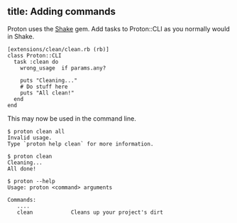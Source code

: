 title: Adding commands
--
Proton uses the [Shake](http://github.com/rstacruz/shake) gem. Add tasks to 
Proton::CLI as you normally would in Shake.

    [extensions/clean/clean.rb (rb)]
    class Proton::CLI
      task :clean do
        wrong_usage  if params.any?

        puts "Cleaning..."
        # Do stuff here
        puts "All clean!"
      end
    end

This may now be used in the command line.

    $ proton clean all
    Invalid usage.
    Type `proton help clean` for more information.

    $ proton clean
    Cleaning...
    All done!

    $ proton --help
    Usage: proton <command> arguments

    Commands:
       ....
       clean            Cleans up your project's dirt
